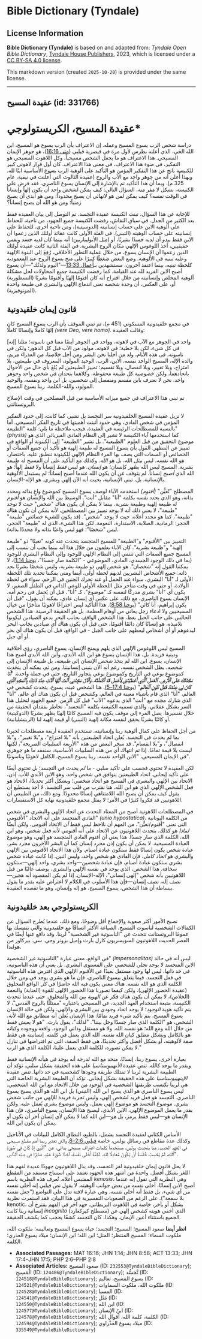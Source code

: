 # Bible Dictionary (Tyndale)

## License Information

**Bible Dictionary (Tyndale)** is based on and adapted from: _Tyndale Open Bible Dictionary_, [Tyndale House Publishers](https://tyndaleopenresources.com/), 2023, which is licensed under a [CC BY-SA 4.0 license](https://creativecommons.org/licenses/by-sa/4.0/legalcode.en).

This markdown version (created `2025-10-20`) is provided under the same license.



--------------------------------

## عقيدة المسيح (id: 331766)

عقيدة المسيح، الكريستولوجي\*
============================

دراسة شخص الرب يسوع المسيح وعمله. إن الاعتراف بأن الرب يسوع هو المسيح، ابن الله الحي، الذي أعلنه بطرس لأول مرة في قيصرية فيلبي ([متى 16:16](https://ref.ly/Matt16:16))، هو جوهر الإيمان المسيحي. هذا الاعتراف هو ما يجعل الشخص مسيحياً، وكل اللاهوت المسيحي هو التفكير، في ضوء هذا الاعتراف، في معنى هذا الاعتراف. كان أول قرار لاهوتي كبير للكنيسة ناتج عن هذا التفكير المؤمن هو التأكيد على ألوهية الرب يسوع الأساسية ابنًا لله. وبهذا أُعلن أنه من جوهر واحد مع الآب والروح (عقيدة الثالوث التي أُعلنت في نيقية، عام 325 م). وبما أن هذا التأكيد تم بالإشارة إلى الإنسان يسوع الناصري، فقد فرض على الكنيسة، بشكل لا مفر منه، السؤال التالي: كيف يمكن لشخص واحد أن يكون إلهاً وإنساناً في الوقت نفسه؟ كيف يمكن لمن هو لانهائي أن يصبح محدوداً؛ ومن هو أبدي أن يصبح زمنياً؛ ومن هو الله أن يصبح إنساناً؟

للإجابة عن هذا السؤال، تبنت الكنيسة عقيدة التجسد. تم التوصل إلى بيان العقيدة فقط بعد الكثير من الجدل. في سياق النقاش، رفضت الكنيسة جميع الجهود، من ناحية، للحفاظ على ألوهية الابن على حساب إنسانيته (الدوسيتية)، ومن ناحية أخرى، للحفاظ على إنسانيته على حساب ألوهيته (التبني). في الفئة الأولى كانت عقائد أولئك الذين زعموا أن الابن فقط *يبدو* أن لديه جسدًا بشريًا، أو (مثل الأبوليناريين) أنه بينما كان لديه جسد ونفس حقيقيين، أخذ اللوغوس الإلهي مكان الروح البشرية. في الفئة الثانية كانت عقيدة أولئك الذين زعموا أن الإنسان يسوع، من خلال عملية التطور الأخلاقي، رُفِعَ إلى البنوة الإلهية وعليه تبنيه في الألوهية. وضع البعض ضغطًا كبيرًا على منح يسوع الروح عند المعمودية كلحظة تبنيه، بينما اعتقد آخرون، مستشهدين بـ[أعمال 13:33](https://ref.ly/Acts13:33)—"اليوم ولدتُك"—أن يسوع أصبح الابن الفريد لله عند القيامة. كما رفضت الكنيسة جميع المحاولات لحل مشكلة ألوهية المخلص وإنسانيته من خلال اقتراح أنه كان أقنومًا إلهيًا وأقنومًا بشريًا (النسطورية) أو، على العكس، أن وحدة شخصه تعني اندماج الإلهي والبشري في طبيعة واحدة (المونوفيزية).

قانون إيمان خلقيدونية
---------------------

في مجمع خلقيدونية المسكوني (451 م)، تم تبني الموقف بأن الرب يسوع المسيح كان إلهًا كاملًا وإنسانًا كاملًا *(vere Deo, vere homo).* وقالت العقيدة:

\[إنه] واحد في الجوهر مع الآب في لاهوته، وواحد في الجوهر أيضًا معنا في ناسوته؛ مثلنا في كل شيء، لكن بلا خطية؛ في لاهوته، مولود من الآب قبل كل الدهور؛ ولكن في ناسوته، في هذه الأيام، ولد من أجلنا نحن البشر ومن أجل خلاصنا، من العذراء مريم، والدة الإله، المسيح الواحد نفسه، الابن، الرب، الوحيد المولود، المعروف في طبيعتين، بلا امتزاج، وبلا تغيير، وبلا انفصال، وبلا تقسيم؛ تمييز الطبيعتين لم يُلغَ بأي حال من الأحوال باتحادهما، ولكن خصوصية كل طبيعة محفوظة، وكلاهما يتحدان في شخص واحد وجوهر واحد. نحن لا نعترف بابن مقسم ومنفصل إلى شخصين، بل ابن واحد ونفسه، والوحيد المولود، والله\-الكلمة، ربنا يسوع المسيح.

تم تبني هذا الاعتراف في جميع ميزاته الأساسية من قبل المصلحين في وقت الإصلاح البروتستانتي.

لا تزيل عقيدة المسيح الخلقيدونية سر التجسد بل تشير، كما كانت، إلى حدود التفكير المؤمن في شخص الفادي، وهي حدود أثبتت أهميتها في تاريخ الفكر المسيحي. أما بالنسبة للمصطلحات الرئيسة في العقيدة، فيجب ملاحظة ما يلي: كلمة "الطبيعة" *(*physis*)* كما استخدمها آباء الكنيسة لا تشير إلى النظام المادي الفيزيائي الذي هو موضوع التحقيق من قبل العلوم "الطبيعية". بل تشير "الطبيعة" إلى الكينونة أو الواقع في تمييز عن المظهر. القول بأن يسوع المسيح له طبيعة إلهية هو تأكيد أن جميع الصفات أو الخصائص أو السمات التي يصف بها المرء النظام الإلهي للكينونة تنطبق عليه. باختصار، هو الله نفسه، ليس *مثل* الله، بل هو *الله.* وكذلك مع التأكيد على أن المسيح له طبيعة بشرية. المسيح ليس الله *يظهر* كإنسان؛ هو *إنسان.* هو ليس *فقط* إنساناً ولا *فقط* إلهاً؛ هو الله الذي *أصبح* إنساناً. لم يتوقف عن أن يكون الله عندما أصبح إنساناً؛ لم يستبدل الألوهية بالإنسانية. بل، تبنى الإنسانية، بحيث أنه الآن إلهي وبشري. هو الإله\-الإنسان.

المصطلح "تًعَيُّن" *(*أقنوم*)* استخدمه الآباء لوصف يسوع المسيح كموضوع واعٍ بذاته ومحدد بذاته، وهو الذي يحدد نفسه بكلمة "أنا" مقابل "أنت". الوسيط بين الله والإنسان هو *أقنوم* له طبيعة إلهية وطبيعة بشرية. بينما لا يمكن أن يكون هناك "شخص" حيث لا توجد "طبيعة"، لا يعني ذلك أنه لا يوجد تمييز بين المصطلحين، لأنه يمكن أن تكون هناك "طبيعة"، كما هو محدد أعلاه، حيث لا يوجد "شخص". (قد يكون للشيء خصائص "طبيعة" الحجر: الرمادية، الصلابة، الاستدارة، النعومة. لكن هذا الشيء، الذي له "طبيعة" الحجر، ليس "شخصًا"؛ فهو ليس واعيًا بذاته ولا محددًا بذاته).

التمييز بين "الأقنوم" و"الطبيعة" للمسيح المتجسد يتحدث عنه كونه "تعينًا" ذو "طبيعة إلهية" و"طبيعة بشرية". كان الآباء يعلمون من خلال هذا أنه بينما يجب أن ننسب إلى المسيح جميع الصفات التي تنتمي إلى النظام الإلهي للوجود وإلى النظام البشري للوجود (بما في ذلك الوجود الجسدي، المادي، الموضوعي \- "الكلمة صار جسدًا"، [يوحنا 1:14](https://ref.ly/John1:14))، لا يمكننا القول إنه "شخصان". هو شخص إلهي ذو طبيعة بشرية، وليس شخصًا بشريًا بحد ذاته. جميع الأشخاص البشريين لديهم لحظة أولى. أينما ومتى يمكننا تحديد تلك اللحظة الأولى لـ "أنا" البشري، سواء عند الحمل أو عند تحرك الجنين في الرحم، سواء في لحظة الولادة، أو حتى في وقت متأخر مثل اللحظة الأولى للوعي الذاتي في الطفل الصغير، لا يكون أي "أنا" بشري مدركًا لنفسه كـ "موضوع"، كـ "أنا"، قبل أن يُحمل في رحم أمه. الإنسان يسوع الناصري، مع ذلك، على عكس أي إنسان عادي، يمكنه أن يقول، "قبل أن يكون إبراهيم، أنا كائن" ([يوحنا 8:58](https://ref.ly/John8:58)). هذا التأكيد ليس اختراعًا لاهوتيًا متأخرًا من خيال المسيحيين ولا ادعاء رجل يعاني من أوهام العظمة، بل هو الحقيقة الرصينة. هذا الشخص الجالس على جانب الجبل يعظ، هذا الشخص الواقف بجانب البحر يدعو الصيادين ليكونوا تلاميذه، هو إنسانًا كان دائمًا أقنومًا، حتى قبل أن يكون هناك أي صيادين بجانب البحر ليدعوهم أو أي أشخاص ليعظهم على جانب الجبل \- في الواقع، قبل أن يكون هناك أي بحر أو أي جبل.

المسيح ليس اللوغوس الإلهي الذي يلهم ويمنح الإنسان، يسوع الناصري، رؤى أخلاقية ودينية فريدة. بل، هذا الإنسان يسوع هو ابن الله الأبدي، وابن الله الأبدي أصبح هذا الإنسان، يسوع. ابن الله لم يتخذ *شخص* الإنسان إلى *طبيعته،* بل *طبيعة* الإنسان إلى *شخصه.* يظل الشخص نفسه، رغم أنه الآن يتبنى إنسانيتنا. ومن ثم، يمكنه أن يتحدث كموضوع بوعي في التاريخ وكموضوع بوعي يتجاوز التاريخ، حتى في جملة واحدة. *"***أَنَا مَجَّدْتُكَ عَلَى ٱلْأَرْضِ. ٱلْعَمَلَ ٱلَّذِي أَعْطَيْتَنِي لِأَعْمَلَ قَدْ أَكْمَلْتُهُ. وَٱلْآنَ مَجِّدْنِي أَنْتَ أَيُّهَا ٱلْآبُ عِنْدَ ذَاتِكَ بِٱلْمَجْدِ ٱلَّذِي كَانَ لِي عِنْدَكَ قَبْلَ كَوْنِ ٱلْعَالَمِ***"* ([يوحنا 17:4–5\)](https://ref.ly/John17:4-John17:5). هنا الشخص عينه، يسوع، يتحدث كشخص في العالم، "أنا" الذي قام بأشياء معينة في العالم، وكشخص قبل أن يكون هناك أي عالم، "أنا" الذي شارك مجده مع "أنت" الذي يدعوه "الآب" قبل كل الزمن. جميع الجهود لتحليل هذا السر بشكل عقلاني، والذي تسميه الكنيسة بكلمة "التجسد"، تخاطر بفقدان الحقيقة من خلال تفسيرها. يصل المرء إلى موقف يكون فيه المسيح كائنًا إلهيًا يظهر بشريًا (الدوكيتية) أو كائنًا بشريًا يحقق لنفسه مكانة إلهية (التبني) أو قيمة إلهية لنا (الريتشليانية).

من أجل الحفاظ على كمال ألوهية ربنا وإنسانيته، تستخدم العقيدة أربعة مصطلحات تُخبرنا بما لم يحدث في التجسد. يُعلن اتحاد الطبيعتين بأنه "بلا امتزاج"، و"بلا تغيير"، و"بلا انفصال"، و"بلا انقسام". قد سخر البعض من هذه "الأربعة السلبيات الصريحة"، لكنها ليست بلا قيمة تمامًا. إذا تم انتهاك أي من هذه السلبيات الأساسية، سنفقد ما هو جوهري في الإيمان المسيحي، "الابن الواحد نفسه، ربنا يسوع المسيح، الكامل لاهوتيًا وناسوتيًا".

لكن العقيدة لا تحتوي فحسب على تأكيد سلبي \- ما *لم* يحدث في التجسد؛ بل تحتوي أيضًا على تأكيد إيجابي. اتحاد الطبيعتين يتوافق في شخص واحد، وهو الابن الأبدي للأب. إذن، الاتحاد بين الإلهي والبشري في المسيح هو اتحاد شخصي؛ وبشكل أكثر تحديدًا، الاتحاد هو فعل الشخص الإلهي الذي هو ابن الله. هنا نقترب من قلب سر التجسد. لا أحد يستطيع أن يقول كيف يمكن أن يصبح الله اللامتناهي إنسانًا محدودًا. ومع ذلك، من الطبيعي أن اللاهوتيين قد فكروا كثيرًا في الأمر؛ لا يمثل مجمع خلقيدونية نهاية كل الاستفسارات.

في المصطلحات اللاهوتية أصبح من المعتاد التحدث عن اتحاد الإلهي والبشري في شخص الفادي المتجسد على أنه الاتحاد "الأقنومي" *(unio hypostatica)،* من الكلمة اليونانية التي تعني "أقنوم/تعيُّن". من المهم أن نلاحظ ليس فقط *أن* الاتحاد أقنومي، ولكن أيضًا *لماذا* هو كذلك. يتحدث اللاهوتيون عن الاتحاد على أنه أقنومي لأنه فعل شخص، وهو ابن الله، الكلمة الذي صار جسدًا. هذا يعني أن أقنوم الفادي المتجسد هو إلهي، وهو موضوع العبادة المسيحية. لا يمكن أن يكون إذن مجرد إنسان كما أن البشر الآخرون مجرد بشر. عبادة شخص يكون إنسانًا فقط ستكون عبادة أصنام. ولأن هذا الاتحاد الأقنومي بين الإلهي والبشري هو *اتحاد كامل،* فإن الفادي هو شخص واحد، وليس اثنين. إذا كانت عبادة شخص بشري ستكون عبادة أصنام، فإن عبادة شخصين—واحد بشري، واحد إلهي—ستكون سخافة. هذا الشخص، الذي يوحد في نفسه الإلهي والبشري، يوصف غالبًا من قبل اللاهوتيين بأنه شخص "إلهي إنساني"، الإله\-الإنسان. إذا لم يكن المقصود أنه هجين—نصف إله، نصف إنسان—فإن هذا الأسلوب في الكلام لا اعتراض عليه بقدر ما يقول ببساطة أن هذا الشخص، يسوع المسيح، هو إله وإنسان، وهو ما تقصده العقيدة.

الكريستولوجي بعد خلقيدونية
--------------------------

تصبح الأمور أكثر صعوبة والإجماع أقل وضوحًا، ومع ذلك، عندما يُطرح السؤال عن الكمالات الشخصية لناسوت المسيح. الصياغة الأكثر اتساقًا مع خلقيدونية والتي يتمسك بها عمومًا البروتستانت تتحدث عن "الناسوتية غير الشخصية" لربنا. وقد دافع عنها أيضًا في العصر الحديث اللاهوتيون السويسريون كارل بارث وإميل برونر وجي. سي. بيركاور من هولندا.

في الواقع، معنى عبارة "الناسوتية غير الشخصية" *(impersonalitas)* ليس أنه في حالة الابن المتجسد لا يوجد تجلي للشخصي على المستوى البشري. بل يعني أن هذه الناسوتية، في حد ذاتها، ليس لها وجود مستقل بعيدًا عن الأقنوم الإلهي الذي افترض هذه الناسوتية في فعل التجسد. فيما يتعلق بيسوع الناصري، فإن ما هو بشري يوجد في ومن خلال الكلمة الذي هو الله نفسه. هناك معنى يكون فيه الله حاضرًا في *كل* الواقع المخلوق (عقيدة الحضور الإلهي). ولكن كيفما تصورنا هذا الحضور الإلهي للقوة (العناية) والنعمة (الخلاص)، لا يمكن أن يكون هناك فكر عن *الهوية* بين الله والمخلوق. حتى عندما تتحدث الكنيسة، متبعة استخدام العهد الجديد، عن المسيحي باعتباره "ممتلئًا بالروح القدس"، لا يتم تأكيد هوية *الوجود*؛ لا يوجد اتحاد وجودي بين البشري والإلهي. ولكن في حالة الإنسان يسوع المسيح، يتم تأكيد شيء فريد تمامًا: هذا الإنسان يُعلن أنه متطابق مع الله لأنه، الشخص، هو "الكلمة الذي صار جسدًا وحل بيننا". "لذلك"، يقول بارث، "هو لا يعيش فقط من خلال الله ومع الله؛ هو نفسه الله. ولا هو مستقل وذاتي الوجود. واقعه ووجوده وكيانه هو بالكامل وبشكل مطلق كيان الله نفسه، الله الذي يعمل في كلمته. إنسانيته هي فقط صفة لألوهيته، أو بشكل أفضل وأكثر تحديدًا، هي فقط الصفة، التي تم افتراضها في تنازل لا يمكن تصوره، للكلمة الذي يعمل علينا، الكلمة الذي هو الرب."

بعبارة أخرى، يسوع ربنا، إنسانًا، متحد مع الله لدرجة أنه يوجد في هيأته الإنسانية فقط وبقدر ما يوجد كالله. تنص عقيدة *الأنهيبوستاسيا* على هذه الحقيقة بشكل سلبي. تؤكد أن الطبيعة البشرية لربنا لا تمتلك طريقة وجودها كشخصية في حد ذاتها. تنص عقيدة *الإينهيبوستاسيا* على هذه الحقيقة بشكل إيجابي. تؤكد أن الطبيعة البشرية الخاصة التي هي لربنا تكتسب طريقتها الشخصية في الوجود من خلال الاتحاد مع ابن الله الشخصي. ليس يسوع الناصري هو الذي يصبح ابن الله (التبني) بل ابن الله هو الذي يصبح يسوع الناصري. التجسد هو فعل فريد لشخص إلهي، وليس تجربة فريدة للإلهي من جانب شخص بشري. موضوع التجسد هو موضوع إلهي يعمل، وليس موضوع بشري يُعمل عليه. ولكن بقدر ما يعمل الموضوع الإلهي، الابن الأبدي، ليصبح هذا الإنسان، يسوع الناصري، فإن هذا الإنسان هو—ليس فقط يرمز، بل *هو*—ابن الله كما لا يمكن لأي إنسان آخر أن يكون أو يمكن أن يكون ابن الله.

الأساس الكتابي لعقيدة التجسد يشمل، بالطبع، النطاق الكامل للبيانات في الأناجيل وكذلك عدة مقاطع في رسائل بولس، خاصة [فيلبي 2:6–8](https://ref.ly/Phil2:6-Phil2:8)، والتي تعتبر ربما أهم مقطع مسيحي في العهد الجديد. هنا يتحدث بولس، مستخدماً كلمات اعتراف مسيحي بدائي، عن "ٱلَّذِي إِذْ كَانَ فِي صُورَةِ ٱللهِ، لَمْ يَحْسِبْ خُلْسَةً أَنْ يَكُونَ مُعَادِلًا لِلهِ. لَكِنَّهُ أَخْلَى نَفْسَهُ، آخِذًا صُورَةَ عَبْدٍ، صَائِرًا فِي شِبْهِ ٱلنَّاسِ".

لا يحل قانون إيمان خلقيدونية لغز التجسد، وقد بذل اللاهوتيون جهودًا عديدة لفهم هذا اللغز بشكل أفضل. واحدة من أشهر هذه الجهود تعتمد على استنتاج مستمد من المقطع المقتبس أعلاه. تُعرف هذه النظرية باسم *kenosis،* وهي النظرية التي تقول إنه عندما أصبح الابن إنسانًا، أخلى نفسه من بعض جوانب ألوهيته. لا يقول نص فيلبي إنه أخلى نفسه *من* أي شيء، بل فقط أنه أخلى *نفسه،* وهي عبارة لافتة تدل على التواضع ("جعل نفسه بلا سمعة"). على الرغم من الصعوبات التفسيرية في هذا البيان، فقد استمرت نظرية kenotic، بشكل أو بآخر، خاصة في اللاهوت البريطاني. جهد آخر في الفهم يقترح أن إنسانية ربنا كانت *incognito* (مصطلح كيركغارد) الذي أخفى هويته كشخص إلهي عن الجميع باستثناء أعين الإيمان. وهكذا، كان التجسد كشفًا يحجب كما يكشف الحقيقة.

**انظر أيضا** صعود المسيح؛ المسيح؛ التجسد؛ حياة يسوع المسيح وتعاليمه؛ ملكوت الله، ملكوت السماء؛ المسيح المنتظر؛ المثل؛ ابن الله؛ ابن الإنسان؛ ميلاد يسوع العذري؛ الكلمة.

* **Associated Passages:** MAT 16:16; JHN 1:14; JHN 8:58; ACT 13:33; JHN 17:4–JHN 17:5; PHP 2:6–PHP 2:8
* **Associated Articles:** صعود المسيح (ID: `232553@TyndaleBibleDictionary`); الْمَسِيحِ (ID: `124486@TyndaleBibleDictionary`); تَّجَسُّد (ID: `124518@TyndaleBibleDictionary`); يسوع المسيح، تعاليم (ID: `124521@TyndaleBibleDictionary`); ملكوت الله، ملكوت السماوات (ID: `124528@TyndaleBibleDictionary`); المسيا (ID: `124541@TyndaleBibleDictionary`); مَثَل (ID: `124550@TyndaleBibleDictionary`); ابن الله (ID: `124577@TyndaleBibleDictionary`); ابنُ الإنسانِ (ID: `124578@TyndaleBibleDictionary`); الكلمة، كلمة الله، أقوال الله (ID: `124594@TyndaleBibleDictionary`); ميلاد يسوع العَذْراوي (ID: `335549@TyndaleBibleDictionary`)


